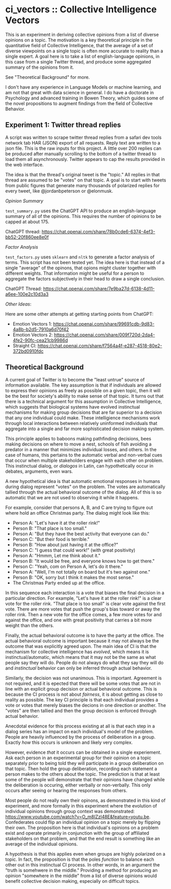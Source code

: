 # ci_vectors :: Collective Intelligence Vectors

This is an experiment in deriving collective opinions from a list of diverse
opinions on a topic. The motivation is a key theoretical principle in the
quantitative field of Collective Intelligence, that the average of a set of
diverse viewpoints on a single topic is often more accurate to reality than a
single expert. A goal here is to take a list of english-language opinions, in
this case from a single Twitter thread, and produce some aggregated summary of
the opinions from it.

See "Theoretical Background" for more.

I don't have any experience in Language Models or machine learning, and am not
that great with data science in general. I do have a doctorate in Psychology and
advanced training in Bowen Theory, which guides some of the novel propositions
to augment findings from the field of Collective Behavior.

## Experiment 1: Twitter thread replies

A script was written to scrape twitter thread replies from a safari dev tools
network tab HAR (JSON) export of all requests. Reply text are written to a json
file. This is the raw inputs for this project. A little over 200 replies can be
produced after manually scrolling to the bottom of a twitter thread to load them
all asynchronously. Twitter appears to cap the results provided in the web
interface.

The idea is that the thread's original tweet is the "topic." All replies in that
thread are assumed to be "votes" on that topic. A goal is to start with tweets
from public figures that generate many thousands of polarized replies for every
tweet, like @jordanbpeterson or @elonmusk.

_Opinion Summary_

`test_summary.py` uses the ChatGPT API to produce an
english-language summary of all of the opinions. This requires the number of
opinions to be capped at about 175.

ChatGPT thread: https://chat.openai.com/share/78b0cde6-6374-4ef3-bb52-20f860ee8e0f

_Factor Analysis_

`test_factors.py` uses `sklearn` and `nltk` to generate a
factor analysis of terms. This script has not been tested yet. The idea here is
that instead of a single "average" of the opinons, that opions might cluster
together with different weights. That information might be useful for a person
to aggregate the factors subjectively in their head to draw a single conclusion.

ChatGPT Thread: https://chat.openai.com/share/7e9ba27d-6138-4d11-a6ee-100e2c10d3a3

_Other Ideas_: 

Here are some other attempts at getting starting points from ChatGPT:

- Emotion Vectors 1: https://chat.openai.com/share/99691cdb-9d83-4a8b-b2d5-7910a6d70f42
- Emotion Vectors 2: https://chat.openai.com/share/009f720d-2da4-4fe2-90fc-cea21cb9986d
- Straight CI: https://chat.openai.com/share/f7564a4f-e287-4518-80e2-372bd0910fdc


## Theoretical Background

A current goal of Twitter is to become the "least untrue" source of information
available. The key assumption is that if individuals are allowed to express
their opinions as freely as possible on a given topic, then it will be the best
for society's ability to make sense of that topic. It turns out that there is a
technical argument for this assumption in Collective Intelligence, which
suggests that biological systems have evolved instinctual mechanisms for making
group decisions that are far superior to a decision that any one individual
could make. These intelligience mechanisms work through local interactions
between relatively uninformed individuals that aggregate into a single and far
more sophisticated decision making system.

This principle applies to baboons making pathfinding decisions, bees making
decisions on where to move a nest, schools of fish avoiding a predator in a
manner that minimizes individual losses, and others. In the case of humans, this
pertains to the automatic verbal and non-verbal cues that occur when multiple
stakeholders engage with each other on problem. This instinctual dialog, or
*dialogos* in Latin, can hypothetically occur in debates, arguments, even wars.

A new hypothetical idea is that automatic emotional responses in humans during
dialog represent "votes" on the problem. The votes are automatically tallied
through the actual behavioral outcome of the dialog. All of this is so automatic
that we are not used to observing it while it happens.

For example, consider that persons A, B, and C are trying to figure out where
hold an office Christmas party. The dialog might look like this:

- Person A: "Let's have it at the roller rink!"
- Person B: "That place is too small."
- Person A: "But they have the best activity that everyone can do."
- Person C: "But their food is terrible."
- Person B: "How about just having it at the office?"
- Person C: "I guess that could work!" (with great positivity)
- Person A: "Hmmm, Let me think about it."
- Person B: "It would be free, and everyone knows how to get there."
- Person C: "Yeah, com on Person A, let's do it there."
- Person A: "Well, I'm not totally on board but it's two against one."
- Person B: "OK, sorry but I think it makes the most sense."
- The Christmas Party ended up at the office.

In this sequence each interaction is a vote that biases the final decision in a
particular direction. For example, "Let's have it at the roller rink!" is a
clear vote for the roller rink. "That place is too small" is clear vote against
the first vote. There are more votes that push the group's bias toward or away
the roller rink. Then a new vote for the office comes, a few more votes for and
against the office, and one with great positivity that carries a bit more weight
than the others.

Finally, the actual behavioral outcome is to have the party at the office. The
actual behavioral outcome is important because it may not always be the outcome
that was explicitly agreed upon. The main idea of CI is that the mechanism for
collective intelligence has *evolved*, which means it is instinctual/automatic,
which means that it may not be the same as what people say they will do. People
do not always do what they say they will do and *instinctual* behavior can only
be inferred through actual behavior.

Similarly, the decision was not unanimous. This is important. Agreement is not
required, and it is epected that there will be some votes that are not in line
with an explicit group decision or actual behavioral outcome. This is because
the CI process is not about *fairness*, it is about getting as close to reality
as possible. The key CI principle is that each individual provides a vote or
votes that merely biases the decions in one direction or another. The "votes"
are then tallied and then the group decision is enforced through actual
behavior.

Anecdotal evidence for this process existing at all is that each step in a
dialog series has an impact on each individual's model of the problem. People
are heavily influenced by the process of deliberation in a group. Exactly *how*
this occurs is unknown and likely very complex.

However, evidence *that* it occurs can be obtained in a single experiement. Ask
each person in an experimental group for their opinion on a topic separately
prior to being told they will participate in a group deliberation on that topic.
Then hold the group deliberation, recording each statement a person makes to the
others about the topic. The prediction is that at least some of the people will
demonstrate that their opinions have changed while the deliberation is occuring,
either verbally or non-verbally. This only occurs after seeing or hearing the
responses from others.

Most people do not really own their opinons, as demonstrated in this kind of
experiment, and more formally in this experiment where the evolution of
individual opinions through group context was demonstrated:
https://www.youtube.com/watch?v=O_m8IZzl48E&feature=youtu.be. Confederates could
flip an individual opinion on a topic merely by flipping their own. The
proposition here is that individual's opinions on a problem exist and operate
primarily in conjunction with the group of affiliated stakeholders on that
problem, and that the end result is something like an average of the individual
opinions.

A hypothesis is that this applies even when groups are highly polarized on a
topic. In fact, the proposition is that the poles *function* to balance each
other out in this instinctual CI process. In other words, in an argument the
"truth is somehwere in the middle." Providing a method for producing an opinion
"somewhere in the middle" from a list of diverse opinions would benefit
collective decision making, especially on difficult topics.